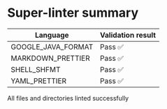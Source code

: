 # Super-linter summary

| Language           | Validation result |
| ------------------ | ----------------- |
| GOOGLE_JAVA_FORMAT | Pass ✅           |
| MARKDOWN_PRETTIER  | Pass ✅           |
| SHELL_SHFMT        | Pass ✅           |
| YAML_PRETTIER      | Pass ✅           |

All files and directories linted successfully

